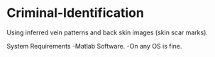 # Criminal-Identification
Using inferred vein patterns and back skin images (skin scar marks).

System Requirements
-Matlab Software.
-On any OS is fine.
